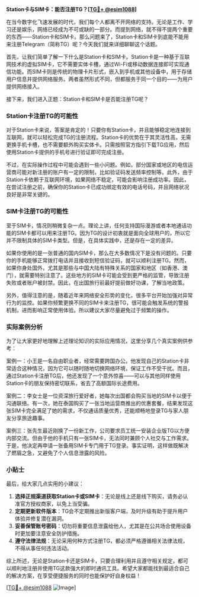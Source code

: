 **Station卡与SIM卡：能否注册TG？[[TG💪+ @esim1088](https://t.me/s/esim1088)]**

在当今数字化飞速发展的时代，我们每个人都离不开网络的支持。无论是工作、学习还是娱乐，网络已经成为不可或缺的一部分。而提到网络，就不得不提两个重要的东西——Station卡和SIM卡。那么问题来了，Station卡和SIM卡到底能不能用来注册Telegram（简称TG）呢？今天我们就来详细聊聊这个话题。

首先，让我们简单了解一下什么是Station卡和SIM卡。Station卡是一种基于互联网技术的虚拟SIM卡，它不需要实体卡槽，通过Wi-Fi或移动数据连接即可实现通信功能。而SIM卡则是传统的物理卡片形式，嵌入到手机或其他设备中，用于存储用户信息并提供网络服务。两者虽然形式不同，但都服务于同一个目的——为用户提供网络接入。

接下来，我们进入正题：Station卡和SIM卡是否能注册TG呢？

### Station卡注册TG的可能性

对于Station卡来说，答案是肯定的！只要你有Station卡，并且能够稳定地连接到互联网，就可以轻松完成TG的注册流程。Station卡的优势在于其灵活性高，无需更换手机卡槽，也不需要额外购买实体卡。只需按照官方指引下载TG应用，然后使用Station卡提供的手机号进行验证即可完成注册。

不过，在实际操作过程中可能会遇到一些小问题。例如，部分国家或地区的电信运营商可能对新注册的账户有一定的限制，比如验证码发送频率控制等。此外，由于Station卡依赖于互联网环境，如果网络不稳定，可能会影响注册成功率。因此，在尝试注册之前，确保你的Station卡已成功绑定有效的电话号码，并且网络状况良好是非常关键的。

### SIM卡注册TG的可能性

至于SIM卡，情况则稍微复杂一点。理论上讲，任何支持国际漫游或者本地通话功能的SIM卡都可以用来注册TG。因为TG的设计初衷就是面向全球用户的，所以它并不限制具体的SIM卡类型。但是，在具体实践中，还是存在一定的差异。

如果你使用的是一张普通的国内SIM卡，那么在大多数情况下是没有问题的。只要你的手机能够正常拨打电话并且接收到短信验证码，就可以顺利注册TG。然而，如果你身处国外，尤其是那些与中国大陆有特殊关系的国家和地区（如香港、澳门），就需要特别注意了。这些地方的SIM卡可能会受到更严格的监管，导致注册失败或者账户被封禁。因此，在出国旅行前最好提前做好功课，了解当地政策。

另外，值得注意的是，随着近年来网络安全形势的变化，很多平台开始加强对异常行为的监控。如果你频繁更换不同的SIM卡来注册TG，很可能会触发系统的警报机制，进而影响正常使用体验。所以建议大家尽量避免过于频繁的操作。

### 实际案例分析

为了让大家更好地理解上述理论知识的实际应用情况，这里分享几个真实案例供参考：

案例一：小王是一名自由职业者，经常需要跨国办公。他发现自己的Station卡非常适合这种情况，因为它可以随时随地切换网络环境，保证工作不受干扰。而且，通过Station卡注册TG后，他还发现了一个意外惊喜——可以与其他同样使用Station卡的朋友保持密切联系，省去了高额国际长途费用。

案例二：李女士是一位资深旅行爱好者，她每次出国都会购买当地的SIM卡以便于沟通联络。有一次，她在泰国购买了一张当地运营商推出的优惠套餐，结果发现这张SIM卡完全满足了她的需求，不仅通话质量优秀，还能顺畅地登录TG与家人朋友分享旅途趣事。

案例三：张先生最近刚换了一份新工作，公司要求员工统一安装企业版TG以方便内部交流。但由于他的手机只有一张SIM卡，无法同时兼顾个人社交与工作需求。于是，他决定再申请一张备用SIM卡专门用于TG登录。事实证明，这样做既解决了燃眉之急，又避免了个人信息泄露的风险。

### 小贴士

最后，给大家几点实用的小建议：

1. **选择正规渠道获取Station卡或SIM卡**：无论是线上还是线下购买，请务必认准官方授权商家，以免上当受骗。
2. **定期更新软件版本**：TG会不定期推出新版客户端，及时升级有助于提升用户体验并修复潜在漏洞。
3. **妥善保管账号密码**：切勿将重要信息泄露给他人，尤其是在公共场合使用设备时更加要注意安全防护措施。
4. **遵守法律法规**：无论采用何种方式注册TG，都必须严格遵循相关法律法规，不得从事任何违法活动。

综上所述，无论是Station卡还是SIM卡，只要合理利用并且遵守相关规定，都可以顺利地注册并使用TG这款强大的即时通讯工具。希望大家都能找到最适合自己的解决方案，在享受便捷服务的同时也能保护好自身权益！

[[TG💪+ @esim1088](https://t.me/s/esim1088) ![Image](https://i.postimg.cc/4NQfJmqS/Snipaste-2025-05-13-00-14-12.png)]
